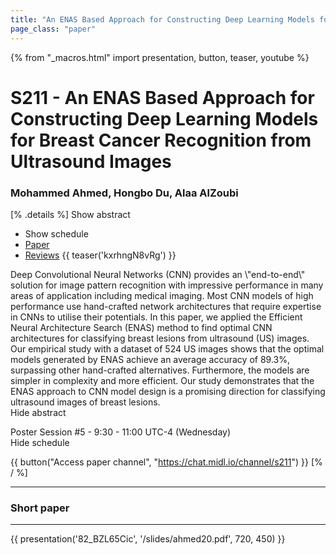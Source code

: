 ```yaml
---
title: "An ENAS Based Approach for Constructing Deep Learning Models for Breast Cancer Recognition from Ultrasound Images"
page_class: "paper"
---
```


{% from "_macros.html" import presentation, button, teaser, youtube %}

# S211 - An ENAS Based Approach for Constructing Deep Learning Models for Breast Cancer Recognition from Ultrasound Images

### Mohammed Ahmed, Hongbo Du, Alaa AlZoubi

[% .details %]
<a class="toggle_visibility" data-selector=".abstract" data-level="3">Show abstract</a>
- <a class="toggle_visibility" data-selector=".schedule" data-level="3">Show schedule</a>
- <a href="https://openreview.net/pdf?id=GxYt8XnZHM">Paper</a>
- <a href="https://openreview.net/forum?id=GxYt8XnZHM">Reviews</a>
{{ teaser('kxrhngN8vRg') }}

<p>
    <span class="abstract">
        Deep Convolutional Neural Networks (CNN) provides an \"end-to-end\" solution for image pattern recognition with impressive performance in many areas of application including medical imaging. Most CNN models of high performance use hand-crafted network architectures that require expertise in CNNs to utilise their potentials. In this paper, we applied the Efficient Neural Architecture Search (ENAS) method to find optimal CNN architectures for classifying breast lesions from ultrasound (US) images. Our empirical study with a dataset of 524 US images shows that the optimal models generated by ENAS achieve an average accuracy of 89.3%, surpassing other hand-crafted alternatives. Furthermore, the models are simpler in complexity and more efficient. Our study demonstrates that the ENAS approach to CNN model design is a promising direction for classifying ultrasound images of breast lesions.
        <br>
        <span class="actions"><a class="toggle_visibility" data-level="2">Hide abstract</a></span>
    </span>
</p>

<p>
    <span class="schedule">
        Poster Session #5  - 9:30 - 11:00 UTC-4 (Wednesday)
        <br>
        <span class="actions"><a class="toggle_visibility" data-level="2">Hide schedule</a></span>
    </span>
</p>

{{ button("Access paper channel", "https://chat.midl.io/channel/s211") }}
[% / %]

---

### Short paper

---

{{ presentation('82_BZL65Cic', '/slides/ahmed20.pdf', 720, 450) }}